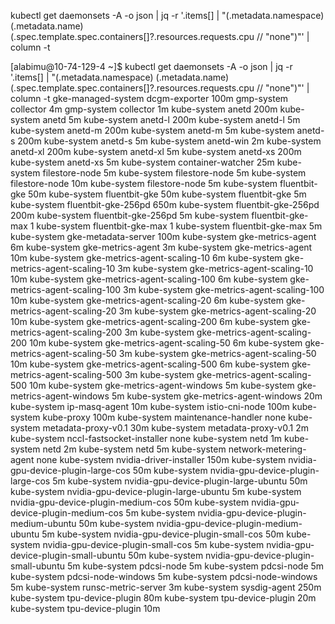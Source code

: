 kubectl get daemonsets -A -o json | jq -r '.items[] | "\(.metadata.namespace) \(.metadata.name) \(.spec.template.spec.containers[]?.resources.requests.cpu // "none")"' | column -t



[alabimu@10-74-129-4 ~]$ kubectl get daemonsets -A -o json | jq -r '.items[] | "\(.metadata.namespace) \(.metadata.name) \(.spec.template.spec.containers[]?.resources.requests.cpu // "none")"' | column -t
gke-managed-system  dcgm-exporter                           100m
gmp-system          collector                               4m
gmp-system          collector                               1m
kube-system         anetd                                   200m
kube-system         anetd                                   5m
kube-system         anetd-l                                 200m
kube-system         anetd-l                                 5m
kube-system         anetd-m                                 200m
kube-system         anetd-m                                 5m
kube-system         anetd-s                                 200m
kube-system         anetd-s                                 5m
kube-system         anetd-win                               2m
kube-system         anetd-xl                                200m
kube-system         anetd-xl                                5m
kube-system         anetd-xs                                200m
kube-system         anetd-xs                                5m
kube-system         container-watcher                       25m
kube-system         filestore-node                          5m
kube-system         filestore-node                          5m
kube-system         filestore-node                          10m
kube-system         filestore-node                          5m
kube-system         fluentbit-gke                           50m
kube-system         fluentbit-gke                           50m
kube-system         fluentbit-gke                           5m
kube-system         fluentbit-gke-256pd                     650m
kube-system         fluentbit-gke-256pd                     200m
kube-system         fluentbit-gke-256pd                     5m
kube-system         fluentbit-gke-max                       1
kube-system         fluentbit-gke-max                       1
kube-system         fluentbit-gke-max                       5m
kube-system         gke-metadata-server                     100m
kube-system         gke-metrics-agent                       6m
kube-system         gke-metrics-agent                       3m
kube-system         gke-metrics-agent                       10m
kube-system         gke-metrics-agent-scaling-10            6m
kube-system         gke-metrics-agent-scaling-10            3m
kube-system         gke-metrics-agent-scaling-10            10m
kube-system         gke-metrics-agent-scaling-100           6m
kube-system         gke-metrics-agent-scaling-100           3m
kube-system         gke-metrics-agent-scaling-100           10m
kube-system         gke-metrics-agent-scaling-20            6m
kube-system         gke-metrics-agent-scaling-20            3m
kube-system         gke-metrics-agent-scaling-20            10m
kube-system         gke-metrics-agent-scaling-200           6m
kube-system         gke-metrics-agent-scaling-200           3m
kube-system         gke-metrics-agent-scaling-200           10m
kube-system         gke-metrics-agent-scaling-50            6m
kube-system         gke-metrics-agent-scaling-50            3m
kube-system         gke-metrics-agent-scaling-50            10m
kube-system         gke-metrics-agent-scaling-500           6m
kube-system         gke-metrics-agent-scaling-500           3m
kube-system         gke-metrics-agent-scaling-500           10m
kube-system         gke-metrics-agent-windows               5m
kube-system         gke-metrics-agent-windows               5m
kube-system         gke-metrics-agent-windows               20m
kube-system         ip-masq-agent                           10m
kube-system         istio-cni-node                          100m
kube-system         kube-proxy                              100m
kube-system         maintenance-handler                     none
kube-system         metadata-proxy-v0.1                     30m
kube-system         metadata-proxy-v0.1                     2m
kube-system         nccl-fastsocket-installer               none
kube-system         netd                                    1m
kube-system         netd                                    2m
kube-system         netd                                    5m
kube-system         network-metering-agent                  none
kube-system         nvidia-driver-installer                 150m
kube-system         nvidia-gpu-device-plugin-large-cos      50m
kube-system         nvidia-gpu-device-plugin-large-cos      5m
kube-system         nvidia-gpu-device-plugin-large-ubuntu   50m
kube-system         nvidia-gpu-device-plugin-large-ubuntu   5m
kube-system         nvidia-gpu-device-plugin-medium-cos     50m
kube-system         nvidia-gpu-device-plugin-medium-cos     5m
kube-system         nvidia-gpu-device-plugin-medium-ubuntu  50m
kube-system         nvidia-gpu-device-plugin-medium-ubuntu  5m
kube-system         nvidia-gpu-device-plugin-small-cos      50m
kube-system         nvidia-gpu-device-plugin-small-cos      5m
kube-system         nvidia-gpu-device-plugin-small-ubuntu   50m
kube-system         nvidia-gpu-device-plugin-small-ubuntu   5m
kube-system         pdcsi-node                              5m
kube-system         pdcsi-node                              5m
kube-system         pdcsi-node-windows                      5m
kube-system         pdcsi-node-windows                      5m
kube-system         runsc-metric-server                     3m
kube-system         sysdig-agent                            250m
kube-system         tpu-device-plugin                       80m
kube-system         tpu-device-plugin                       20m
kube-system         tpu-device-plugin                       10m